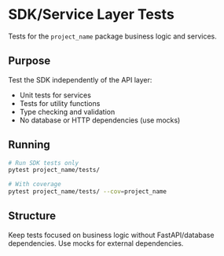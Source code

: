 # SDK/Service Layer Tests

Tests for the `project_name` package business logic and services.

## Purpose

Test the SDK independently of the API layer:

-   Unit tests for services
-   Tests for utility functions
-   Type checking and validation
-   No database or HTTP dependencies (use mocks)

## Running

```bash
# Run SDK tests only
pytest project_name/tests/

# With coverage
pytest project_name/tests/ --cov=project_name
```

## Structure

Keep tests focused on business logic without FastAPI/database dependencies. Use mocks for external dependencies.
